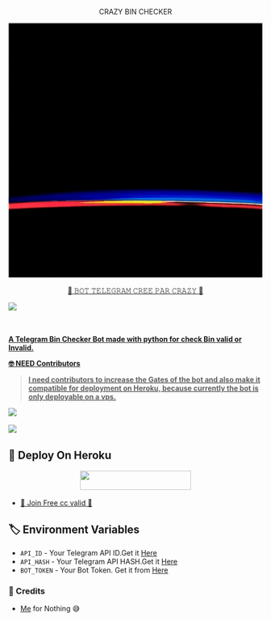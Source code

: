 <p align="center"></h1> CRAZY BIN CHECKER </h1><br> <p/>


![banner](crazyprince.gif)


<p align="center"> 
<u>👑 𝙱𝙾𝚃 𝚃𝙴𝙻𝙴𝙶𝚁𝙰𝙼 𝙲𝚁𝙴𝙴 𝙿𝙰𝚁 𝙲𝚁𝙰𝚉𝚈 👑</u>
</p>
<picture>
  <source
    srcset="https://github-readme-stats.vercel.app/api?username=CrazyPrince&show_icons=true&theme=dark"
    media="(prefers-color-scheme: dark)"
  />
  <source
    srcset="https://github-readme-stats.vercel.app/api?username=Crazyprince&show_icons=true"
    media="(prefers-color-scheme: light), (prefers-color-scheme: no-preference)"
  />
  <img src="https://github-readme-stats.vercel.app/api?username=CrazyPrince&show_icons=true" />
</picture>
<p align="center">
  <a href="#"><img src="http://readme-typing-svg.herokuapp.com?color=blue&center=true&vCenter=true&multiline=false&lines=CRAZY+TELEGRAM+BIN+CHECKER" alt="">
</p>

**A Telegram Bin Checker Bot made with python for check Bin valid or Invalid.**

<span style="color=orange;">**🤓 NEED Contributors**</span>
>
> **I need contributors to increase the Gates of the bot and also make it compatible for deployment on Heroku, because currently the bot is only deployable on a vps.**
>

<p><a href="https://github.com/crazy237/xbin"><img src="https://img.shields.io/github/forks/crazy237/xbin?style=social"></a></p>
<a href="https://github.com/crazy237/xbin"><img src="https://img.shields.io/github/stars/crazy237/xbin?style=social"></a>

## 📌 Deploy On Heroku
<p align="center"><a href="https://heroku.com/deploy?template=https://github.com/crazy237/xbin"> <img src="https://img.shields.io/badge/Deploy%20To%20Heroku-black?style=for-the-badge&logo=heroku" width="220" height="38.45"></p></a>

* [🦄 Join Free cc valid 🦄](https://chat.whatsapp.com/IgO9itnJgGi2K3u3Kqulp3)

## 🏷 Environment Variables
  - `API_ID` - Your Telegram API ID.Get it [Here](my.telegram.org)
  - `API_HASH` - Your Telegram API HASH.Get it [Here](my.telegram.org)
  - `BOT_TOKEN` - Your Bot Token. Get it from [Here](https://t.me/BotFather)
  
  
### 💫 Credits
 - [Me](https://github.com/CrazyPrince) for Nothing 😅
